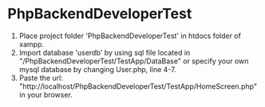 # PhpBackendDeveloperTest
1. Place project folder 'PhpBackendDeveloperTest' in htdocs folder of xampp.
2. Import database 'userdb' by using sql file located in "/PhpBackendDeveloperTest/TestApp/DataBase" 
or specify your own mysql database by changing User.php, line 4-7.
3. Paste the url: "http://localhost/PhpBackendDeveloperTest/TestApp/HomeScreen.php" in your browser.
